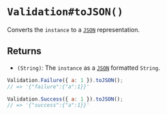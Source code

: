 # `Validation#toJSON()`

Converts the `instance` to a [`JSON`][JSON] representation.

## Returns

* `(String)`: The `instance` as a [`JSON`][JSON] formatted `String`.

```javascript
Validation.Failure({ a: 1 }).toJSON();
// => '{"failure":{"a":1}}'

Validation.Success({ a: 1 }).toJSON();
// => '{"success":{"a":1}}'
```

[JSON]: https://www.json.org
